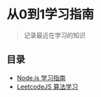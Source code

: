 # 从0到1学习指南

> 记录最近在学习的知识

## 目录

* [Node.js 学习指南](https://aaronlamz.github.io/node-learning-ebook)
* [LeetcodeJS 算法学习](https://aaronlamz.github.io/leetcode-js)
